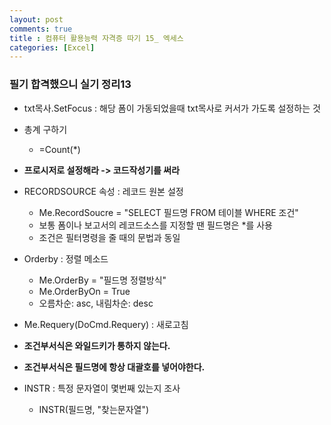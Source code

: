 ```yaml
---
layout: post
comments: true
title : 컴퓨터 활용능력 자격증 따기 15_ 엑세스
categories: [Excel]
---
```


### 필기 합격했으니 실기 정리13

- txt목사.SetFocus : 해당 폼이 가동되었을때 txt목사로 커서가 가도록 설정하는 것


- 총계 구하기
	- =Count(*)


- **프로시저로 설정해라 -> 코드작성기를 써라**


- RECORDSOURCE 속성 : 레코드 원본 설정
	- Me.RecordSoucre = "SELECT 필드명 FROM 테이블 WHERE 조건"
	- 보통 폼이나 보고서의 레코드소스를 지정할 땐 필드명은 *를 사용
	- 조건은 필터명령을 줄 때의 문법과 동일


- Orderby : 정렬 메소드
	- Me.OrderBy = "필드명 정렬방식"
	- Me.OrderByOn = True
	- 오름차순: asc, 내림차순: desc


- Me.Requery(DoCmd.Requery) : 새로고침


- **조건부서식은 와일드키가 통하지 않는다.**
- **조건부서식은 필드명에 항상 대괄호를 넣어야한다.**


- INSTR : 특정 문자열이 몇번째 있는지 조사
	- INSTR(필드명, "찾는문자열")
